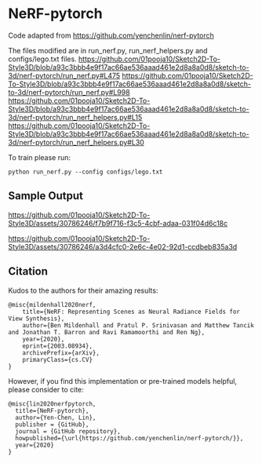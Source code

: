 # NeRF-pytorch
Code adapted from https://github.com/yenchenlin/nerf-pytorch

The files modified are in run_nerf.py, run_nerf_helpers.py and configs/lego.txt files. 
https://github.com/01pooja10/Sketch2D-To-Style3D/blob/a93c3bbb4e9f17ac66ae536aaad461e2d8a8a0d8/sketch-to-3d/nerf-pytorch/run_nerf.py#L475
https://github.com/01pooja10/Sketch2D-To-Style3D/blob/a93c3bbb4e9f17ac66ae536aaad461e2d8a8a0d8/sketch-to-3d/nerf-pytorch/run_nerf.py#L998
https://github.com/01pooja10/Sketch2D-To-Style3D/blob/a93c3bbb4e9f17ac66ae536aaad461e2d8a8a0d8/sketch-to-3d/nerf-pytorch/run_nerf_helpers.py#L15
https://github.com/01pooja10/Sketch2D-To-Style3D/blob/a93c3bbb4e9f17ac66ae536aaad461e2d8a8a0d8/sketch-to-3d/nerf-pytorch/run_nerf_helpers.py#L30

To train please run:
```
python run_nerf.py --config configs/lego.txt
``` 
## Sample Output
https://github.com/01pooja10/Sketch2D-To-Style3D/assets/30786246/f7b9f716-f3c5-4cbf-adaa-031f04d6c18c

https://github.com/01pooja10/Sketch2D-To-Style3D/assets/30786246/a3d4cfc0-2e6c-4e02-92d1-ccdbeb835a3d

## Citation
Kudos to the authors for their amazing results:
```
@misc{mildenhall2020nerf,
    title={NeRF: Representing Scenes as Neural Radiance Fields for View Synthesis},
    author={Ben Mildenhall and Pratul P. Srinivasan and Matthew Tancik and Jonathan T. Barron and Ravi Ramamoorthi and Ren Ng},
    year={2020},
    eprint={2003.08934},
    archivePrefix={arXiv},
    primaryClass={cs.CV}
}
```

However, if you find this implementation or pre-trained models helpful, please consider to cite:
```
@misc{lin2020nerfpytorch,
  title={NeRF-pytorch},
  author={Yen-Chen, Lin},
  publisher = {GitHub},
  journal = {GitHub repository},
  howpublished={\url{https://github.com/yenchenlin/nerf-pytorch/}},
  year={2020}
}
```
